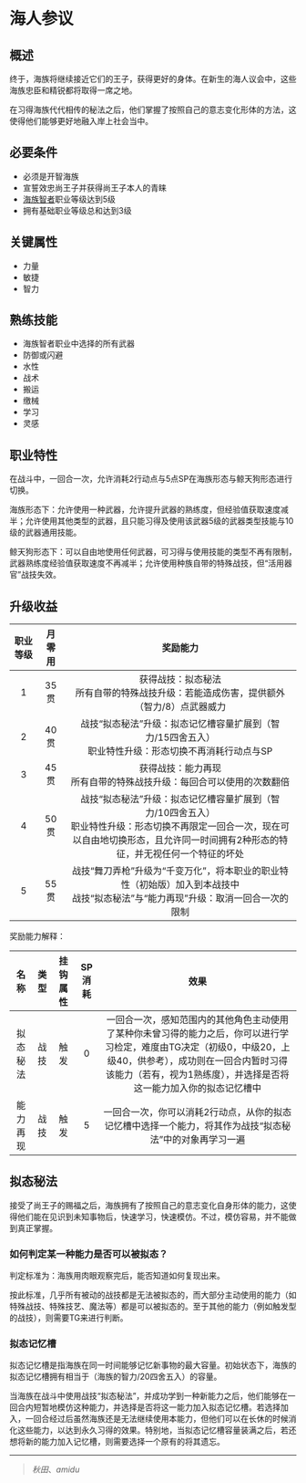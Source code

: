 # 海人参议

## 概述

终于，海族将继续接近它们的王子，获得更好的身体。在新生的海人议会中，这些海族忠臣和精锐都将取得一席之地。

在习得海族代代相传的秘法之后，他们掌握了按照自己的意志变化形体的方法，这使得他们能够更好地融入岸上社会当中。

## 必要条件

* 必须是开智海族
* 宣誓效忠尚王子并获得尚王子本人的青睐
* <a href="../umiumenochisha" target="_blank">海族智者</a>职业等级达到5级
* 拥有基础职业等级总和达到3级

## 关键属性

* 力量
* 敏捷
* 智力

## 熟练技能

* 海族智者职业中选择的所有武器
* 防御或闪避
* 水性
* 战术
* 搬运
* 缴械
* 学习
* 灵感
  
## 职业特性

在战斗中，一回合一次，允许消耗2行动点与5点SP在海族形态与鲸天狗形态进行切换。

海族形态下：允许使用一种武器，允许提升武器的熟练度，但经验值获取速度减半；允许使用其他类型的武器，且只能习得及使用该武器5级的武器类型技能与10级的武器通用技能。

鲸天狗形态下：可以自由地使用任何武器，可习得与使用技能的类型不再有限制，武器熟练度经验值获取速度不再减半；允许使用种族自带的特殊战技，但“活用器官”战技失效。

## 升级收益

职业等级|月零用|奖励能力
:--:|:--:|:--:
1|35贯|获得战技：拟态秘法<br>所有自带的特殊战技升级：若能造成伤害，提供额外（智力/8）点武器威力
2|40贯|战技“拟态秘法”升级：拟态记忆槽容量扩展到（智力/15四舍五入）<br>职业特性升级：形态切换不再消耗行动点与SP
3|45贯|获得战技：能力再现<br>所有自带的特殊战技升级：每回合可以使用的次数翻倍
4|50贯|战技“拟态秘法”升级：拟态记忆槽容量扩展到（智力/10四舍五入）<br>职业特性升级：形态切换不再限定一回合一次，现在可以自由地切换形态，且允许同一时间拥有2种形态的特征，并无视任何一个特征的坏处
5|55贯|战技“舞刀弄枪”升级为“千变万化”，将本职业的职业特性（初始版）加入到本战技中<br>战技“拟态秘法”与“能力再现”升级：取消一回合一次的限制

奖励能力解释：

名称|类型|挂钩属性|SP消耗|效果
:--:|:--:|:--:|:--:|:--:
拟态秘法|战技|触发|0|一回合一次，感知范围内的其他角色主动使用了某种你未曾习得的能力之后，你可以进行学习检定，难度由TG决定（初级0，中级20，上级40，供参考），成功则在一回合内暂时习得该能力（若有，视为1熟练度），并选择是否将这一能力加入你的拟态记忆槽中
能力再现|战技|触发|5|一回合一次，你可以消耗2行动点，从你的拟态记忆槽中选择一个能力，将其作为战技“拟态秘法”中的对象再学习一遍

## 拟态秘法

接受了尚王子的赐福之后，海族拥有了按照自己的意志变化自身形体的能力，这使得他们能在见识到未知事物后，快速学习，快速模仿。不过，模仿容易，并不能做到真正掌握。

### 如何判定某一种能力是否可以被拟态？

判定标准为：海族用肉眼观察完后，能否知道如何复现出来。

按此标准，几乎所有被动的战技都是无法被拟态的，而大部分主动使用的能力（如特殊战技、特殊技艺、魔法等）都是可以被拟态的。至于其他的能力（例如触发型的战技），则需要TG来进行判断。

### 拟态记忆槽

拟态记忆槽是指海族在同一时间能够记忆新事物的最大容量。初始状态下，海族的拟态记忆槽拥有相当于（海族的智力/20四舍五入）的容量。

当海族在战斗中使用战技“拟态秘法”，并成功学到一种新能力之后，他们能够在一回合内短暂地模仿这种能力，并选择是否将这一能力加入拟态记忆槽。若选择加入，一回合经过后虽然海族还是无法继续使用本能力，但他们可以在长休的时候消化这些能力，以达到永久习得的效果。特别地，当拟态记忆槽容量装满之后，若还想将新的能力加入记忆槽，则需要选择一个原有的将其遗忘。

---

> *秋田*、*amidu*